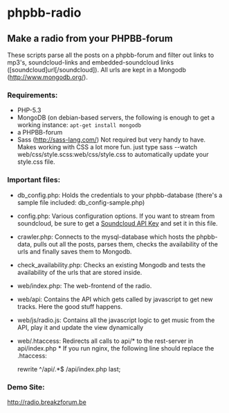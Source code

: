 phpbb-radio
===========
 
## Make a radio from your PHPBB-forum
These scripts parse all the posts on a phpbb-forum and filter out links to mp3's, soundcloud-links and embedded-soundcloud links ([soundcloud]url[/soundcloud]).
All urls are kept in a Mongodb (http://www.mongodb.org/). 

### Requirements:
*    PHP-5.3
*    MongoDB (on debian-based servers, the following is enough to get a working instance: `apt-get install mongodb`
*    a PHPBB-forum
*    Sass (http://sass-lang.com/) Not required but very handy to have. Makes working with CSS a lot more fun. just type sass --watch web/css/style.scss:web/css/style.css to automatically update your style.css file.


### Important files:
*    db_config.php: Holds the credentials to your phpbb-database (there's a sample file included: db_config-sample.php)
*    config.php: Various configuration options. If you want to stream from soundcloud, be sure to get a [Soundcloud API Key](http://soundcloud.com/you/apps/ "Get Soundcloud API KEY") and set it in this file.
*    crawler.php: Connects to the mysql-database which hosts the phpbb-data, pulls out all the posts, parses them, checks the availability of the urls and finally saves them to Mongodb.
*    check_availability.php: Checks an existing Mongodb and tests the availability of the urls that are stored inside.
*    web/index.php: The web-frontend of the radio.
*    web/api: Contains the API which gets called by javascript to get new tracks. Here the good stuff happens.
*    web/js/radio.js: Contains all the javascript logic to get music from the API, play it and update the view dynamically
*    web/.htaccess: Redirects all calls to api/* to the rest-server in api/index.php
                                               * 
     If you run nginx, the following line should replace the .htaccess: 

        rewrite ^/api/.*$ /api/index.php last;

### Demo Site:
http://radio.breakzforum.be


